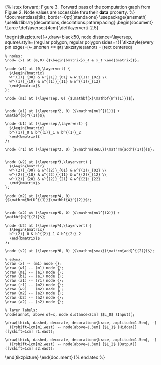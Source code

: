 {% latex
  forward;
  Figure 3.;
  Forward pass of the computation graph from Figure 2. Node values are accessible thru their <strong>data</strong> property.
%}
\documentclass[tikz, border=0pt]{standalone}
\usepackage{amsmath}
\usetikzlibrary{decorations, decorations.pathreplacing}
\begin{document}
\Large
\def\layersep{4cm}
\def\layervert{-2.5}

\begin{tikzpicture}[->,draw=black!50, node distance=\layersep, square/.style={regular polygon, regular polygon sides=4}]
    \tikzstyle{every pin edge}=[<-,shorten <=1pt]
    \tikzstyle{annot} = [text centered]

    % nodes:
    \node (x) at (0,0) {$\begin{bmatrix}x_0 & x_1 \end{bmatrix}$};

    \node (w1) at (0,\layervert) {
      $\begin{bmatrix}
      w^{(1)}_{00} & w^{(1)}_{01} & w^{(1)}_{02} \\
      w^{(1)}_{10} & w^{(1)}_{11} & w^{(1)}_{12}
      \end{bmatrix}$
    };

    \node (m1) at (\layersep, 0) {$\mathbf{x}\mathbf{W^{(1)}}$};


    \node (a1) at (\layersep*2, 0) {$\mathrm{mul^{(1)}} + \mathbf{b}^{(1)}$};

    \node (b1) at (\layersep,\layervert) {
      $\begin{bmatrix}
      b^{(1)}_0 & b^{(1)}_1 & b^{(1)}_2
      \end{bmatrix}$
    };

    \node (r1) at (\layersep*3, 0) {$\mathrm{ReLU}(\mathrm{add^{(1)}})$};


    \node (w2) at (\layersep*3,\layervert) {
      $\begin{bmatrix}
      w^{(2)}_{00} & w^{(2)}_{01} & w^{(2)}_{02} \\
      w^{(2)}_{10} & w^{(2)}_{11} & w^{(2)}_{12} \\
      w^{(2)}_{20} & w^{(2)}_{21} & w^{{2}}_{22}
      \end{bmatrix}$
    };

    \node (m2) at (\layersep*4, 0) {$\mathrm{ReLU^{(1)}}\mathbf{W}^{(2)}$};


    \node (a2) at (\layersep*5, 0) {$\mathrm{mul^{(2)}} + \mathbf{b}^{(2)}$};

    \node (b2) at (\layersep*4,\layervert) {
      $\begin{bmatrix}
      b^{(2)}_0 & b^{(2)}_1 & b^{(2)}_2
      \end{bmatrix}$
    };

    \node (s2) at (\layersep*6, 0) {$\mathrm{smax}(\mathrm{add}^{(2)})$};

    % edges:
    \draw (x) -- (m1) node {};
    \draw (w1) -- (m1) node {};
    \draw (m1) -- (a1) node {};
    \draw (b1) -- (a1) node {};
    \draw (a1) -- (r1) node {};
    \draw (r1) -- (m2) node {};
    \draw (w2) -- (m2) node {};
    \draw (m2) -- (a2) node {};
    \draw (b2) -- (a2) node {};
    \draw (a2) -- (s2) node {};

    % layer labels:
    \node[annot, above of=x, node distance=2cm] {$L_0$ (Input)};

    \draw[thick, dashed, decorate, decoration={brace, amplitude=1.5em}, -]
      ([yshift=1cm]m1.west) -- node[above=1.3em] {$L_1$ (Hidden)} ([yshift=1cm] r1.east);

    \draw[thick, dashed, decorate, decoration={brace, amplitude=1.5em}, -]
      ([yshift=1cm]m2.west) -- node[above=1.3em] {$L_2$ (Output)} ([yshift=1cm] s2.east);

\end{tikzpicture}
\end{document}
{% endlatex %}
